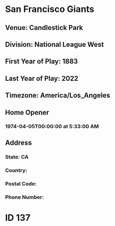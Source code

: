 # San Francisco Giants
## Venue: Candlestick Park
## Division: National League West
## First Year of Play: 1883
## Last Year of Play: 2022
## Timezone: America/Los_Angeles
## Home Opener
### 1974-04-05T00:00:00 at 5:33:00 AM
## Address
### 
### State: CA
### Country: 
### Postal Code: 
### Phone Number: 
# ID 137